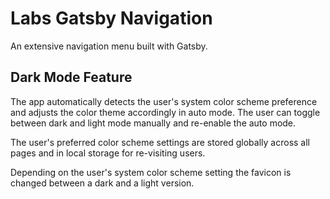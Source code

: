 # Labs Gatsby Navigation

An extensive navigation menu built with Gatsby.

## Dark Mode Feature

The app automatically detects the user's system color scheme preference and adjusts the color theme accordingly in auto mode. The user can toggle between dark and light mode manually and re-enable the auto mode.

The user's preferred color scheme settings are stored globally across all pages and in local storage for re-visiting users.

Depending on the user's system color scheme setting the favicon is changed between a dark and a light version.

